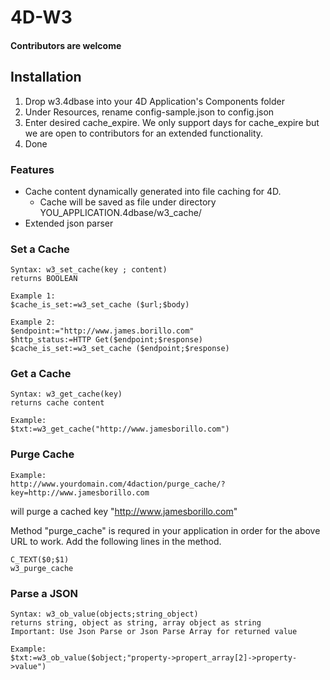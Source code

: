 # 4D-W3

#### Contributors are welcome

## Installation
1. Drop w3.4dbase into your 4D Application's Components folder
2. Under Resources, rename config-sample.json to config.json
3. Enter desired cache_expire. We only support days for cache_expire but we are open to contributors for an extended functionality.
4. Done

### Features
- Cache content dynamically generated into file caching for 4D.
  - Cache will be saved as file under directory YOU_APPLICATION.4dbase/w3_cache/
- Extended json parser

### Set a Cache
```
Syntax: w3_set_cache(key ; content)
returns BOOLEAN

Example 1:
$cache_is_set:=w3_set_cache ($url;$body)

Example 2:
$endpoint:="http://www.james.borillo.com"
$http_status:=HTTP Get($endpoint;$response)
$cache_is_set:=w3_set_cache ($endpoint;$response)

```

### Get a Cache
```
Syntax: w3_get_cache(key)
returns cache content

Example:
$txt:=w3_get_cache("http://www.jamesborillo.com")

```

### Purge Cache

```
Example:
http://www.yourdomain.com/4daction/purge_cache/?key=http://www.jamesborillo.com
```
will purge a cached key "http://www.jamesborillo.com"

Method "purge_cache" is requred in your application in order for the above URL to work. Add the following lines in the method.
```
C_TEXT($0;$1)
w3_purge_cache
```
### Parse a JSON
```
Syntax: w3_ob_value(objects;string_object)
returns string, object as string, array object as string
Important: Use Json Parse or Json Parse Array for returned value

Example:
$txt:=w3_ob_value($object;"property->propert_array[2]->property->value")

```
